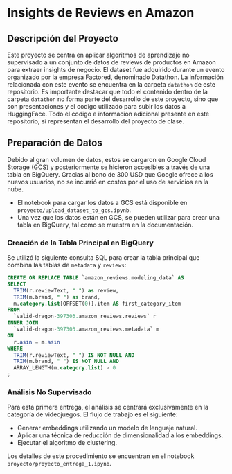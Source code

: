 # Insights de Reviews en Amazon

## Descripción del Proyecto

Este proyecto se centra en aplicar algoritmos de aprendizaje no supervisado a un conjunto de datos de reviews de productos en Amazon para extraer insights de negocio. El dataset fue adquirido durante un evento organizado por la empresa Factored, denominado Datathon. La información relacionada con este evento se encuentra en la carpeta `datathon` de este repositorio. Es importante destacar que todo el contenido dentro de la carpeta `datathon` no forma parte del desarrollo de este proyecto, sino que son presentaciones y el codigo utilizado para subir los datos a HuggingFace. Todo el codigo e informacion adicional presente en este repositorio, si representan el desarrollo del proyecto de clase.

## Preparación de Datos

Debido al gran volumen de datos, estos se cargaron en Google Cloud Storage (GCS) y posteriormente se hicieron accesibles a través de una tabla en BigQuery. Gracias al bono de 300 USD que Google ofrece a los nuevos usuarios, no se incurrió en costos por el uso de servicios en la nube.

- El notebook para cargar los datos a GCS está disponible en `proyecto/upload_dataset_to_gcs.ipynb`.
- Una vez que los datos están en GCS, se pueden utilizar para crear una tabla en BigQuery, tal como se muestra en la documentación.
  
### Creación de la Tabla Principal en BigQuery

Se utilizó la siguiente consulta SQL para crear la tabla principal que combina las tablas de `metadata` y `reviews`:

```sql
CREATE OR REPLACE TABLE `amazon_reviews.modeling_data` AS 
SELECT 
  TRIM(r.reviewText, " ") as review,
  TRIM(m.brand, " ") as brand,
  m.category.list[OFFSET(0)].item AS first_category_item
FROM 
  `valid-dragon-397303.amazon_reviews.reviews` r
INNER JOIN
  `valid-dragon-397303.amazon_reviews.metadata` m
ON
  r.asin = m.asin
WHERE 
  TRIM(r.reviewText, " ") IS NOT NULL AND
  TRIM(m.brand, " ") IS NOT NULL AND
  ARRAY_LENGTH(m.category.list) > 0
;
```
### Análisis No Supervisado
Para esta primera entrega, el análisis se centrará exclusivamente en la categoría de videojuegos. El flujo de trabajo es el siguiente:

- Generar embeddings utilizando un modelo de lenguaje natural.
- Aplicar una técnica de reducción de dimensionalidad a los embeddings.
- Ejecutar el algoritmo de clustering.
  
Los detalles de este procedimiento se encuentran en el notebook `proyecto/proyecto_entrega_1.ipynb`.
